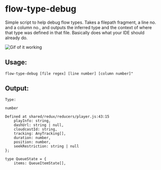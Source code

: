 # flow-type-debug
Simple script to help debug flow types. Takes a filepath fragment, a line no. and a column no., and outputs the inferred type and the context of where that type was defined in that file.
Basically does what your IDE should already do.


![Gif of it working](https://cloud.githubusercontent.com/assets/7237525/24968169/50cdf328-1fa4-11e7-9388-df3b89ad5a52.gif)

## Usage:
```
flow-type-debug [file regex] [line number] [column number]"
```
## Output:
```
Type:

number

Defined at shared/redux/reducers/player.js:43:15
    playInfo: string,
    dashUrl: string | null,
    cloudcastId: string,
    tracking: AnyTracking[],
    duration: number,
    position: number,
    seekRestriction: string | null
};

type QueueState = {
    items: QueueItemState[],
```


